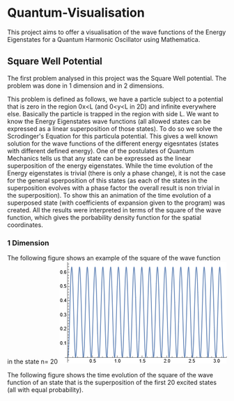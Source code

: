 # Quantum-Visualisation
This project aims to offer a visualisation of the wave functions of the Energy Eigenstates for a Quantum Harmonic Oscillator using Mathematica. 
## Square Well Potential
The first problem analysed in this project was the Square Well potential. The problem was done in 1 dimension and in 2 dimensions.

This problem is defined as follows, we have a particle subject to a potential that is zero in the region 0x<L (and 0<y<L in 2D) and infinite everywhere else.
Basically the particle is trapped in the region with side L. We want to know the Energy Eigenstates wave functions (all allowed states can be expressed as a linear superposition of those states). To do so we solve the Scrodinger's Equation for this particula potential. This gives a well known solution for the wave functions of the different energy eigesntates (states with different defined energy). One of the postulates of Quantum Mechanics tells us that any state can be expressed as the linear superposition of the energy eigenstates. While the time evolution of the Energy eigenstates is trivial (there is only a phase change), it is not the case for the general sperposition of this states (as each of the states in the superposition evolves with a phase factor the overall result is non trivial in the superposition). To show this an animation of the time evolution of a superposed state (with coefficients of expansion given to the program) was created. All the results were interpreted in terms of the square of the wave function, which gives the porbability density function for the spatial coordinates.
### 1 Dimension
The following figure shows an example of the square of the wave function in the state n= 20
![This is an image](/Results/Square1DN=20.png)

The following figure shows the time evolution of the square of the wave function of an state that is the superposition of the first 20 excited states (all with equal probability).
